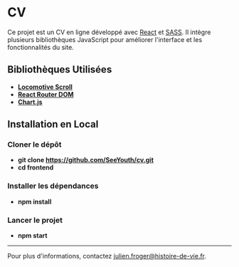 # CV

Ce projet est un CV en ligne développé avec [React](https://reactjs.org/) et [SASS](https://sass-lang.com/).
Il intègre plusieurs bibliothèques JavaScript pour améliorer l'interface et les fonctionnalités du site.

## Bibliothèques Utilisées

- **[Locomotive Scroll](https://github.com/locomotivemtl/locomotive-scroll)**
- **[React Router DOM](https://reactrouter.com/)**
- **[Chart.js](https://www.chartjs.org/)**

## Installation en Local

### Cloner le dépôt

- **git clone https://github.com/SeeYouth/cv.git**
- **cd frontend**

### Installer les dépendances

- **npm install**

### Lancer le projet

- **npm start**

---

Pour plus d'informations, contactez [julien.froger@histoire-de-vie.fr](mailto:julien.froger@histoire-de-vie.fr).
